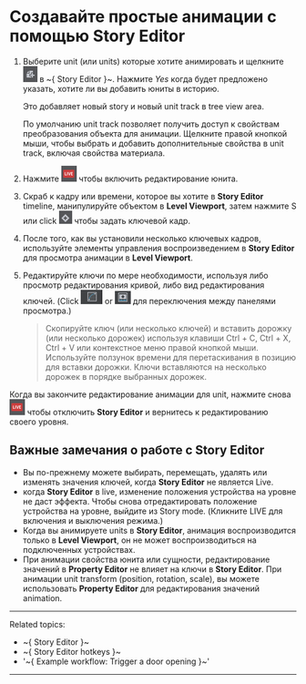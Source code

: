 # Создавайте простые анимации с помощью **Story Editor**

1. Выберите unit (или units) которые хотите анимировать и щелкните ![](../images/icon_storyEd_addNew.png) в ~{ Story Editor }~. Нажмите *Yes* когда будет предложено указать, хотите ли вы добавить юниты в историю.

	Это добавляет новый story и новый unit track в tree view area.

	По умолчанию unit track позволяет получить доступ к свойствам преобразования объекта для анимации. Щелкните правой кнопкой мыши, чтобы выбрать и добавить дополнительные свойства в unit track, включая свойства материала.

2. Нажмите ![](../images/icon_storyEd_LIVE.png) чтобы включить редактирование юнита.

3. Скраб к кадру или времени, которое вы хотите в **Story Editor** timeline, манипулируйте объектом в **Level Viewport**, затем нажмите S или click  ![](../images/icon_storyEd_addkey.png) чтобы задать ключевой кадр.

4. После того, как вы установили несколько ключевых кадров, используйте элементы управления воспроизведением в **Story Editor** для просмотра анимации в **Level Viewport**.

5. Редактируйте ключи по мере необходимости, используя либо просмотр редактирования кривой, либо вид редактирования ключей. (Click ![](../images/icon_storyEd_wrench.png) or ![](../images/icon_storyEd_keyEditor.png) для переключения между панелями просмотра.)

	>	Скопируйте ключ (или несколько ключей) и вставить дорожку (или несколько дорожек) используя клавиши Ctrl + C, Ctrl + X, Ctrl + V или контекстное меню правой кнопкой мыши. Используйте ползунок времени для перетаскивания в позицию для вставки дорожки. Ключи вставляются на несколько дорожек в порядке выбранных дорожек.

Когда вы закончите редактирование анимации для unit, нажмите снова ![](../images/icon_storyEd_LIVE.png) чтобы отключить **Story Editor** и вернитесь к редактированию своего уровня.

## Важные замечания о работе с **Story Editor**

- Вы по-прежнему можете выбирать, перемещать, удалять или изменять значения ключей, когда **Story Editor** не является Live.
- когда **Story Editor** в live, изменение положения устройства на уровне не даст эффекта. Чтобы снова отредактировать положение устройства на уровне, выйдите из Story mode. (Кликните LIVE для включения и выключения режима.)
- Когда вы анимируете units в **Story Editor**, анимация воспроизводится только в **Level Viewport**, он не может воспроизводиться на подключенных устройствах.
- При анимации свойства юнита или сущности, редактирование значений в **Property Editor** не влияет на ключи в **Story Editor**. При анимации unit transform (position, rotation, scale), вы можете использовать **Property Editor** для редактирования значений animation.

---
Related topics:
-	~{ Story Editor }~
-	~{ Story Editor hotkeys }~
-	'~{ Example workflow: Trigger a door opening }~'
---
